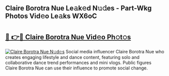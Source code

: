 ## Claire Borotra Nue Le𝚊k𝚎d N𝚞𝚍es - Part-Wkg Photos Vid𝚎o Le𝚊ks WX6oC

# <h2><a href="http://fb28uji.evod.top/?m=Claire+Borotra+Nue">🔗 👉🔴 Claire Borotra Nue Vid𝚎o Ph𝚘t𝚘s</a></h2>

[![Claire Borotra Nue N𝚞d𝚎s](https://i.imgur.com/8V9OHl7.gif)](http://fb28uji.evod.top/?m=Claire+Borotra+Nue)
Social media influencer Claire Borotra Nue who creates engaging lifestyle and dance content, featuring solo and collaborative dance trend performances and mini vlogs. Public figures Claire Borotra Nue can use their influence to promote social change. 
